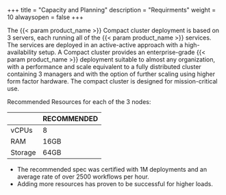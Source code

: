 +++
title = "Capacity and Planning"
description = "Requirments"
weight = 10
alwaysopen = false
+++

The {{< param product_name >}} Compact cluster deployment is based on 3 servers, each running all of the {{< param product_name >}} services. The services are deployed in an active-active approach with a high-availability setup.
A Compact cluster provides an enterprise-grade {{< param product_name >}} deployment suitable to almost any organization, with a performance and scale equivalent to a fully distributed cluster containing 3 managers and with the option of further scaling using higher form factor hardware. The compact cluster is designed for mission-critical use.

Recommended Resources for each of the 3 nodes:

|         | RECOMMENDED |
|---------|-------------|
| vCPUs   | 8           |
| RAM     | 16GB        |
| Storage | 64GB        |

* The recommended spec was certified with 1M deployments and an average rate of over 2500 workflows per hour.
* Adding more resources has proven to be successful for higher loads.
